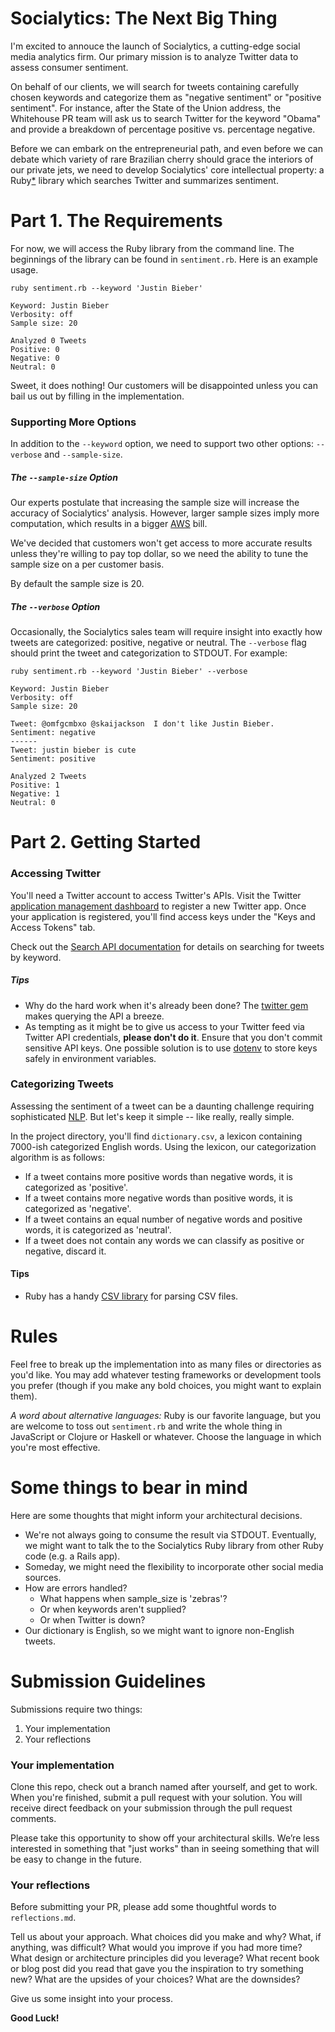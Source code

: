 # Socialytics: The Next Big Thing

I'm excited to annouce the launch of Socialytics, a cutting-edge social media analytics firm. Our primary mission is to analyze Twitter data to assess consumer sentiment.

On behalf of our clients, we will search for tweets containing carefully chosen keywords and categorize them as "negative sentiment" or "positive sentiment". For instance, after the State of the Union address, the Whitehouse PR team will ask us to search Twitter for the keyword "Obama" and provide a breakdown of percentage positive vs. percentage negative.

Before we can embark on the entrepreneurial path, and even before we can debate which variety of rare Brazilian cherry should grace the interiors of our private jets, we need to develop Socialytics' core intellectual property: a Ruby[*](#other-languages) library which searches Twitter and summarizes sentiment.

# Part 1. The Requirements

For now, we will access the Ruby library from the command line. The beginnings of the library can be found in `sentiment.rb`. Here is an example usage.

```
ruby sentiment.rb --keyword 'Justin Bieber'

Keyword: Justin Bieber
Verbosity: off
Sample size: 20

Analyzed 0 Tweets
Positive: 0
Negative: 0
Neutral: 0
```

Sweet, it does nothing! Our customers will be disappointed unless you can bail us out by filling in the implementation.

### Supporting More Options

In addition to the `--keyword` option, we need to support two other options: `--verbose` and `--sample-size`.

##### The `--sample-size` Option
Our experts postulate that increasing the sample size will increase the accuracy of Socialytics' analysis. However, larger sample sizes imply more computation, which results in a bigger [AWS](http://en.wikipedia.org/wiki/Amazon_Web_Services) bill.

We've decided that customers won't get access to more accurate results unless they're willing to pay top dollar, so we need the ability to tune the sample size on a per customer basis.

By default the sample size is 20.

##### The `--verbose` Option
Occasionally, the Socialytics sales team will require insight into exactly how tweets are categorized: positive, negative or neutral. The `--verbose` flag should print the tweet and categorization to STDOUT. For example:

```
ruby sentiment.rb --keyword 'Justin Bieber' --verbose

Keyword: Justin Bieber
Verbosity: off
Sample size: 20

Tweet: @omfgcmbxo @skaijackson  I don't like Justin Bieber.
Sentiment: negative
------
Tweet: justin bieber is cute
Sentiment: positive

Analyzed 2 Tweets
Positive: 1
Negative: 1
Neutral: 0
```

# Part 2. Getting Started

### Accessing Twitter

You'll need a Twitter account to access Twitter's APIs.  Visit the Twitter [application management dashboard](https://apps.twitter.com/) to register a new Twitter app. Once your application is registered, you'll find access keys under the "Keys and Access Tokens" tab.

Check out the [Search API documentation](https://dev.twitter.com/rest/public/search) for details on searching for tweets by keyword.

##### Tips
- Why do the hard work when it's already been done? The [twitter gem](https://github.com/sferik/twitter) makes querying the API a breeze.
- As tempting as it might be to give us access to your Twitter feed via Twitter API credentials, __please don't do it__. Ensure that you don't commit sensitive API keys. One possible solution is to use [dotenv](https://github.com/bkeepers/dotenv#sinatra-or-plain-ol-ruby) to store keys safely in environment variables.

### Categorizing Tweets

Assessing the sentiment of a tweet can be a daunting challenge requiring sophisticated [NLP](http://en.wikipedia.org/wiki/Natural_language_processing). But let's keep it simple -- like really, really simple.

In the project directory, you'll find `dictionary.csv`, a lexicon containing 7000-ish categorized English words. Using the lexicon, our categorization algorithm is as follows:

- If a tweet contains more positive words than negative words, it is categorized as 'positive'.
- If a tweet contains more negative words than positive words, it is categorized as 'negative'.
- If a tweet contains an equal number of negative words and positive words, it is categorized as 'neutral'.
- If a tweet does not contain any words we can classify as positive or negative, discard it.

#### Tips
- Ruby has a handy [CSV library](http://ruby-doc.org/stdlib-1.9.2/libdoc/csv/rdoc/CSV.html) for parsing CSV files.

# Rules
Feel free to break up the implementation into as many files or directories as you'd like. You may add whatever testing frameworks or development tools you prefer (though if you make any bold choices, you might want to explain them).

<a name="other-languages"></a>*A word about alternative languages:* Ruby is our favorite language, but you are welcome to toss out `sentiment.rb` and write the whole thing in JavaScript or Clojure or Haskell or whatever. Choose the language in which you're most effective.

# Some things to bear in mind

Here are some thoughts that might inform your architectural decisions.
- We're not always going to consume the result via STDOUT. Eventually, we might want to talk the to the Socialytics Ruby library from other Ruby code (e.g. a Rails app).
- Someday, we might need the flexibility to incorporate other social media sources.
- How are errors handled?
  - What happens when sample_size is 'zebras'?
  - Or when keywords aren't supplied?
  - Or when Twitter is down?
- Our dictionary is English, so we might want to ignore non-English tweets.

# Submission Guidelines

Submissions require two things:

1. Your implementation
2. Your reflections


### Your implementation
Clone this repo, check out a branch named after yourself, and get to work. When you're finished, submit a pull request with your solution. You will receive direct feedback on your submission through the pull request comments.

Please take this opportunity to show off your architectural skills. We’re less interested in something that "just works" than in seeing something that will be easy to change in the future.

### Your reflections
Before submitting your PR, please add some thoughtful words to `reflections.md`.

Tell us about your approach. What choices did you make and why? What, if anything, was difficult? What would you improve if you had more time? What design or architecture principles did you leverage? What recent book or blog post did you read that gave you the inspiration to try something new? What are the upsides of your choices? What are the downsides?

Give us some insight into your process.


__Good Luck!__
